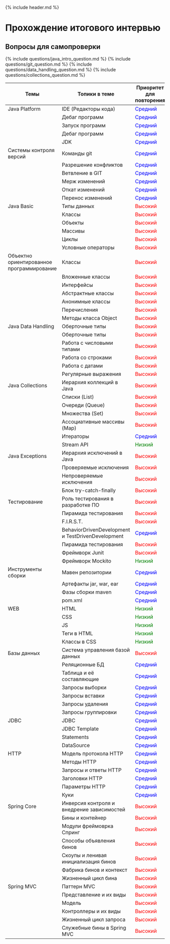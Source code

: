 {% include header.md %}

Прохождение итогового интервью
====================


Вопросы для самопроверки
---------------------
{% include questions/java_intro_question.md %}
{% include questions/git_question.md %}
{% include questions/data_handling_question.md %}
{% include questions/collections_question.md %}

| Темы        | Топики в теме   | Приоритет для повторения |
---|---|---
| Java Platform | IDE (Редакторы кода) |  <span style="color:blue">Средний</span> |
|  | Дебаг программ |  <span style="color:blue">Средний</span> |
|  | Запуск программ |  <span style="color:blue">Средний</span> |
|  | Дебаг программ |  <span style="color:blue">Средний</span> |
|  | JDK |  <span style="color:blue">Средний</span> |
| Системы контроля версий | Команды git |    <span style="color:blue">Средний</span> |
|  | Разрешение конфликтов |    <span style="color:blue">Средний</span> |
|  | Ветвление в GIT |    <span style="color:blue">Средний</span> |
|  | Мерж изменений |    <span style="color:blue">Средний</span> |
|  | Откат изменений |    <span style="color:blue">Средний</span> |
|  | Перенос изменений |    <span style="color:blue">Средний</span> |
| Java Basic | Типы данных |    <span style="color:Red">Высокий</span> |
|  | Классы |    <span style="color:Red">Высокий</span> |
|  | Объекты |    <span style="color:Red">Высокий</span> |
|  | Массивы |    <span style="color:Red">Высокий</span> |
|  | Циклы |    <span style="color:Red">Высокий</span> |
|  | Условные операторы |    <span style="color:Red">Высокий</span> |
| Объектно ориентированное программирование | Классы |    <span style="color:Red">Высокий</span> |
|  | Вложенные классы |    <span style="color:Red">Высокий</span> |
|  | Интерфейсы |    <span style="color:Red">Высокий</span> |
|  | Абстрактные классы |    <span style="color:Red">Высокий</span> |
|  | Анонимные классы |    <span style="color:Red">Высокий</span> |
|  | Перечисления |    <span style="color:Red">Высокий</span> |
|  | Методы класса Object |    <span style="color:Red">Высокий</span> |
| Java Data Handling | Оберточные типы |    <span style="color:Red">Высокий</span> |
|  | Оберточные типы |    <span style="color:Red">Высокий</span> |
|  | Работа с числовыми типами |    <span style="color:Red">Высокий</span> |
|  | Работа со строками |    <span style="color:Red">Высокий</span> |
|  | Работа с датами |    <span style="color:Red">Высокий</span> |
|  | Регулярные выражения |    <span style="color:Red">Высокий</span> |
| Java Collections | Иерархия коллекций в Java |    <span style="color:Red">Высокий</span> |
|  | Списки (List) |    <span style="color:Red">Высокий</span> |
|  | Очереди (Queue) |    <span style="color:Red">Высокий</span> |
|  | Множества (Set) |    <span style="color:Red">Высокий</span> |
|  | Ассоциативные массивы (Map) |    <span style="color:Red">Высокий</span> |
|  | Итераторы |    <span style="color:blue">Средний</span> |
|  | Stream API |    <span style="color:green">Низкий</span> |
| Java Exceptions | Иерархия исключений в Java |    <span style="color:Red">Высокий</span> |
|  | Проверяемые исключения |    <span style="color:Red">Высокий</span> |
|  | Непроверяемые исключения |    <span style="color:Red">Высокий</span> |
|  | Блок try-catch-finally |    <span style="color:Red">Высокий</span> |
| Тестирование | Роль тестирования в разработке ПО |    <span style="color:Red">Высокий</span> |
|  | Пирамида тестирования |    <span style="color:Red">Высокий</span> |
|  | F.I.R.S.T. |    <span style="color:Red">Высокий</span> |
|  | BehaviorDrivenDevelopment и TestDrivenDevelopment |    <span style="color:blue">Средний</span> |
|  | Пирамида тестирования |    <span style="color:Red">Высокий</span> |
|  | Фреймворк Junit |    <span style="color:Red">Высокий</span> |
|  | Фреймворк Mockito |    <span style="color:green">Низкий</span> |
| Инструменты сборки | Мавен репозитории |    <span style="color:blue">Средний</span> |
|  | Артефакты jar, war, ear |    <span style="color:blue">Средний</span> |
|  | Фазы сборки maven |    <span style="color:blue">Средний</span> |
|  | pom.xml |    <span style="color:blue">Средний</span> |
| WEB | HTML |    <span style="color:green">Низкий</span> |
|  | CSS |    <span style="color:green">Низкий</span> |
|  | JS |    <span style="color:green">Низкий</span> |
|  | Теги в HTML |    <span style="color:green">Низкий</span> |
|  | Классы в CSS |    <span style="color:green">Низкий</span> |
| Базы данных | Система управления базой данных |   <span style="color:Red"> <span style="color:Red">Высокий</span></span> |
|  | Реляционные БД |    <span style="color:blue">Средний</span> |
|  | Таблица и её составляющие |    <span style="color:blue">Средний</span> |
|  | Запросы выборки |    <span style="color:blue">Средний</span> |
|  | Запросы вставки |    <span style="color:blue">Средний</span> |
|  | Запросы удаления |    <span style="color:blue">Средний</span> |
|  | Запросы группировки |    <span style="color:blue">Средний</span> |
| JDBC | JDBC |    <span style="color:blue">Средний</span> |
|  | JDBC Template |    <span style="color:blue">Средний</span> |
|  | Statements |    <span style="color:blue">Средний</span> |
|  | DataSource |    <span style="color:blue">Средний</span> |
| HTTP | Модель протокола HTTP |    <span style="color:blue">Средний</span> |
|  | Методы HTTP |    <span style="color:blue">Средний</span> |
|  | Запросы и ответы HTTP | <span style="color:blue">Средний</span>|
|  | Заголовки HTTP |    <span style="color:blue">Средний</span> |
|  | Параметры HTTP |    <span style="color:blue">Средний</span> |
|  | Куки |    <span style="color:blue">Средний</span> |
| Spring Core | Инверсия контроля и внедрение зависимостей |    <span style="color:Red">Высокий</span> |
|  | Бины и контейнер |    <span style="color:Red">Высокий</span> |
|  | Модули фреймоврка Спринг |    <span style="color:Red">Высокий</span> |
|  | Способы объявления бинов |    <span style="color:Red">Высокий</span> |
|  | Скоупы и ленивая инициализация бинов |    <span style="color:Red">Высокий</span> |
|  | Фабрика бинов и контекст |    <span style="color:Red">Высокий</span> |
|  | Жизненный цикл бина |    <span style="color:Red">Высокий</span> |
| Spring MVC | Паттерн MVC |    <span style="color:Red">Высокий</span> |
|  | Представление и их виды |    <span style="color:Red">Высокий</span> |
|  | Модель |    <span style="color:Red">Высокий</span> |
|  | Контроллеры и их виды |    <span style="color:Red">Высокий</span> |
|  | Жизненный цикл запроса |    <span style="color:Red">Высокий</span> |
|  | Служебные бины в Spring MVC |    <span style="color:Red">Высокий</span> |
